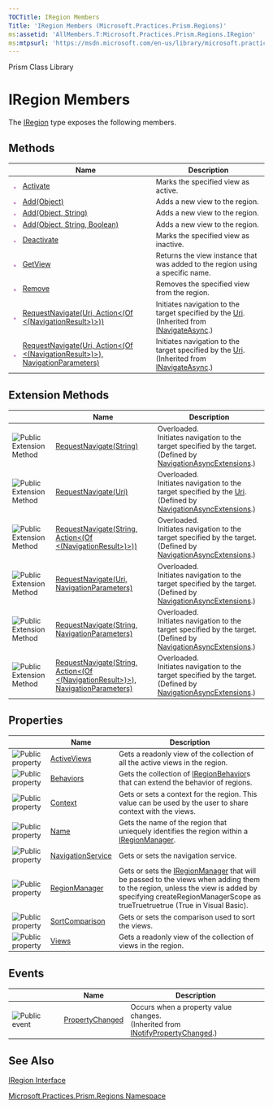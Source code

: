 ```yaml
---
TOCTitle: IRegion Members
Title: 'IRegion Members (Microsoft.Practices.Prism.Regions)'
ms:assetid: 'AllMembers.T:Microsoft.Practices.Prism.Regions.IRegion'
ms:mtpsurl: 'https://msdn.microsoft.com/en-us/library/microsoft.practices.prism.regions.iregion_members(v=pandp.50)'
---
```


Prism Class Library

IRegion Members
===============

The [IRegion](https://msdn.microsoft.com/library/microsoft.practices.prism.regions.iregion) type exposes the following members.

Methods
-------

<span id="methodTableToggle"></span>
<table>

<thead>
<tr class="header">
<th> </th>
<th>Name</th>
<th>Description</th>
</tr>
</thead>
<tbody>
<tr class="odd">
<td><img src="images/public-method.gif" title="Public method" /></td>
<td><a href="https://msdn.microsoft.com/library/microsoft.practices.prism.regions.iregion.activate(system.object)">Activate</a></td>
<td><div class="summary">
Marks the specified view as active.
</div></td>
</tr>
<tr class="even">
<td><img src="images/public-method.gif" title="Public method" /></td>
<td><a href="https://msdn.microsoft.com/library/microsoft.practices.prism.regions.iregion.add(system.object)">Add(Object)</a></td>
<td><div class="summary">
Adds a new view to the region.
</div></td>
</tr>
<tr class="odd">
<td><img src="images/public-method.gif" title="Public method" /></td>
<td><a href="https://msdn.microsoft.com/library/microsoft.practices.prism.regions.iregion.add(system.object%2csystem.string)">Add(Object, String)</a></td>
<td><div class="summary">
Adds a new view to the region.
</div></td>
</tr>
<tr class="even">
<td><img src="images/public-method.gif" title="Public method" /></td>
<td><a href="https://msdn.microsoft.com/library/microsoft.practices.prism.regions.iregion.add(system.object%2csystem.string%2csystem.boolean)">Add(Object, String, Boolean)</a></td>
<td><div class="summary">
Adds a new view to the region.
</div></td>
</tr>
<tr class="odd">
<td><img src="images/public-method.gif" title="Public method" /></td>
<td><a href="https://msdn.microsoft.com/library/microsoft.practices.prism.regions.iregion.deactivate(system.object)">Deactivate</a></td>
<td><div class="summary">
Marks the specified view as inactive.
</div></td>
</tr>
<tr class="even">
<td><img src="images/public-method.gif" title="Public method" /></td>
<td><a href="https://msdn.microsoft.com/library/microsoft.practices.prism.regions.iregion.getview(system.string)">GetView</a></td>
<td><div class="summary">
Returns the view instance that was added to the region using a specific name.
</div></td>
</tr>
<tr class="odd">
<td><img src="images/public-method.gif" title="Public method" /></td>
<td><a href="https://msdn.microsoft.com/library/microsoft.practices.prism.regions.iregion.remove(system.object)">Remove</a></td>
<td><div class="summary">
Removes the specified view from the region.
</div></td>
</tr>
<tr class="even">
<td><img src="images/public-method.gif" title="Public method" /></td>
<td><a href="https://msdn.microsoft.com/library/microsoft.practices.prism.regions.inavigateasync.requestnavigate(system.uri%2csystem.action%7bmicrosoft.practices.prism.regions.navigationresult%7d)">RequestNavigate(Uri, Action&lt;(Of &lt;(NavigationResult&gt;)&gt;))</a></td>
<td><div class="summary">
Initiates navigation to the target specified by the <a href="http://msdn.microsoft.com/en-us/library/txt7706a">Uri</a>.
</div>
(Inherited from <a href="https://msdn.microsoft.com/library/microsoft.practices.prism.regions.inavigateasync">INavigateAsync</a>.)</td>
</tr>
<tr class="odd">
<td><img src="images/public-method.gif" title="Public method" /></td>
<td><a href="https://msdn.microsoft.com/library/microsoft.practices.prism.regions.inavigateasync.requestnavigate(system.uri%2csystem.action%7bmicrosoft.practices.prism.regions.navigationresult%7d%2cmicrosoft.practices.prism.regions.navigationparameters)">RequestNavigate(Uri, Action&lt;(Of &lt;(NavigationResult&gt;)&gt;), NavigationParameters)</a></td>
<td><div class="summary">
Initiates navigation to the target specified by the <a href="http://msdn.microsoft.com/en-us/library/txt7706a">Uri</a>.
</div>
(Inherited from <a href="https://msdn.microsoft.com/library/microsoft.practices.prism.regions.inavigateasync">INavigateAsync</a>.)</td>
</tr>
</tbody>
</table>

Extension Methods
-----------------

<span id="extensionMethodTableToggle"></span>
<table>

<thead>
<tr class="header">
<th> </th>
<th>Name</th>
<th>Description</th>
</tr>
</thead>
<tbody>
<tr class="odd">
<td><img src="https://msdn.microsoft.com/en-us/Gg430883.pubextension(en-us,PandP.50).gif" title="Public Extension Method" /></td>
<td><a href="https://msdn.microsoft.com/library/microsoft.practices.prism.regions.navigationasyncextensions.requestnavigate(microsoft.practices.prism.regions.inavigateasync%2csystem.string)">RequestNavigate(String)</a></td>
<td>Overloaded.
<div class="summary">
Initiates navigation to the target specified by the target.
</div>
(Defined by <a href="https://msdn.microsoft.com/library/microsoft.practices.prism.regions.navigationasyncextensions">NavigationAsyncExtensions</a>.)</td>
</tr>
<tr class="even">
<td><img src="https://msdn.microsoft.com/en-us/Gg430883.pubextension(en-us,PandP.50).gif" title="Public Extension Method" /></td>
<td><a href="https://msdn.microsoft.com/library/microsoft.practices.prism.regions.navigationasyncextensions.requestnavigate(microsoft.practices.prism.regions.inavigateasync%2csystem.uri)">RequestNavigate(Uri)</a></td>
<td>Overloaded.
<div class="summary">
Initiates navigation to the target specified by the <a href="http://msdn.microsoft.com/en-us/library/txt7706a">Uri</a>.
</div>
(Defined by <a href="https://msdn.microsoft.com/library/microsoft.practices.prism.regions.navigationasyncextensions">NavigationAsyncExtensions</a>.)</td>
</tr>
<tr class="odd">
<td><img src="https://msdn.microsoft.com/en-us/Gg430883.pubextension(en-us,PandP.50).gif" title="Public Extension Method" /></td>
<td><a href="https://msdn.microsoft.com/library/microsoft.practices.prism.regions.navigationasyncextensions.requestnavigate(microsoft.practices.prism.regions.inavigateasync%2csystem.string%2csystem.action%7bmicrosoft.practices.prism.regions.navigationresult%7d)">RequestNavigate(String, Action&lt;(Of &lt;(NavigationResult&gt;)&gt;))</a></td>
<td>Overloaded.
<div class="summary">
Initiates navigation to the target specified by the target.
</div>
(Defined by <a href="https://msdn.microsoft.com/library/microsoft.practices.prism.regions.navigationasyncextensions">NavigationAsyncExtensions</a>.)</td>
</tr>
<tr class="even">
<td><img src="https://msdn.microsoft.com/en-us/Gg430883.pubextension(en-us,PandP.50).gif" title="Public Extension Method" /></td>
<td><a href="https://msdn.microsoft.com/library/microsoft.practices.prism.regions.navigationasyncextensions.requestnavigate(microsoft.practices.prism.regions.inavigateasync%2csystem.uri%2cmicrosoft.practices.prism.regions.navigationparameters)">RequestNavigate(Uri, NavigationParameters)</a></td>
<td>Overloaded.
<div class="summary">
Initiates navigation to the target specified by the target.
</div>
(Defined by <a href="https://msdn.microsoft.com/library/microsoft.practices.prism.regions.navigationasyncextensions">NavigationAsyncExtensions</a>.)</td>
</tr>
<tr class="odd">
<td><img src="https://msdn.microsoft.com/en-us/Gg430883.pubextension(en-us,PandP.50).gif" title="Public Extension Method" /></td>
<td><a href="https://msdn.microsoft.com/library/microsoft.practices.prism.regions.navigationasyncextensions.requestnavigate(microsoft.practices.prism.regions.inavigateasync%2csystem.string%2cmicrosoft.practices.prism.regions.navigationparameters)">RequestNavigate(String, NavigationParameters)</a></td>
<td>Overloaded.
<div class="summary">
Initiates navigation to the target specified by the target.
</div>
(Defined by <a href="https://msdn.microsoft.com/library/microsoft.practices.prism.regions.navigationasyncextensions">NavigationAsyncExtensions</a>.)</td>
</tr>
<tr class="even">
<td><img src="https://msdn.microsoft.com/en-us/Gg430883.pubextension(en-us,PandP.50).gif" title="Public Extension Method" /></td>
<td><a href="https://msdn.microsoft.com/library/microsoft.practices.prism.regions.navigationasyncextensions.requestnavigate(microsoft.practices.prism.regions.inavigateasync%2csystem.string%2csystem.action%7bmicrosoft.practices.prism.regions.navigationresult%7d%2cmicrosoft.practices.prism.regions.navigationparameters)">RequestNavigate(String, Action&lt;(Of &lt;(NavigationResult&gt;)&gt;), NavigationParameters)</a></td>
<td>Overloaded.
<div class="summary">
Initiates navigation to the target specified by the target.
</div>
(Defined by <a href="https://msdn.microsoft.com/library/microsoft.practices.prism.regions.navigationasyncextensions">NavigationAsyncExtensions</a>.)</td>
</tr>
</tbody>
</table>

Properties
----------

<span id="propertyTableToggle"></span>
<table>

<thead>
<tr class="header">
<th> </th>
<th>Name</th>
<th>Description</th>
</tr>
</thead>
<tbody>
<tr class="odd">
<td><img src="https://msdn.microsoft.com/en-us/Gg430883.pubproperty(en-us,PandP.50).gif" title="Public property" /></td>
<td><a href="https://msdn.microsoft.com/library/microsoft.practices.prism.regions.iregion.activeviews">ActiveViews</a></td>
<td><div class="summary">
Gets a readonly view of the collection of all the active views in the region.
</div></td>
</tr>
<tr class="even">
<td><img src="https://msdn.microsoft.com/en-us/Gg430883.pubproperty(en-us,PandP.50).gif" title="Public property" /></td>
<td><a href="https://msdn.microsoft.com/library/microsoft.practices.prism.regions.iregion.behaviors">Behaviors</a></td>
<td><div class="summary">
Gets the collection of <a href="https://msdn.microsoft.com/library/microsoft.practices.prism.regions.iregionbehavior">IRegionBehavior</a>s that can extend the behavior of regions.
</div></td>
</tr>
<tr class="odd">
<td><img src="https://msdn.microsoft.com/en-us/Gg430883.pubproperty(en-us,PandP.50).gif" title="Public property" /></td>
<td><a href="https://msdn.microsoft.com/library/microsoft.practices.prism.regions.iregion.context">Context</a></td>
<td><div class="summary">
Gets or sets a context for the region. This value can be used by the user to share context with the views.
</div></td>
</tr>
<tr class="even">
<td><img src="https://msdn.microsoft.com/en-us/Gg430883.pubproperty(en-us,PandP.50).gif" title="Public property" /></td>
<td><a href="https://msdn.microsoft.com/library/microsoft.practices.prism.regions.iregion.name">Name</a></td>
<td><div class="summary">
Gets the name of the region that uniequely identifies the region within a <a href="https://msdn.microsoft.com/library/microsoft.practices.prism.regions.iregionmanager">IRegionManager</a>.
</div></td>
</tr>
<tr class="odd">
<td><img src="https://msdn.microsoft.com/en-us/Gg430883.pubproperty(en-us,PandP.50).gif" title="Public property" /></td>
<td><a href="https://msdn.microsoft.com/library/microsoft.practices.prism.regions.iregion.navigationservice">NavigationService</a></td>
<td><div class="summary">
Gets or sets the navigation service.
</div></td>
</tr>
<tr class="even">
<td><img src="https://msdn.microsoft.com/en-us/Gg430883.pubproperty(en-us,PandP.50).gif" title="Public property" /></td>
<td><a href="https://msdn.microsoft.com/library/microsoft.practices.prism.regions.iregion.regionmanager">RegionManager</a></td>
<td><div class="summary">
Gets or sets the <a href="https://msdn.microsoft.com/library/microsoft.practices.prism.regions.iregionmanager">IRegionManager</a> that will be passed to the views when adding them to the region, unless the view is added by specifying createRegionManagerScope as trueTruetruetrue (True in Visual Basic).
</div></td>
</tr>
<tr class="odd">
<td><img src="https://msdn.microsoft.com/en-us/Gg430883.pubproperty(en-us,PandP.50).gif" title="Public property" /></td>
<td><a href="https://msdn.microsoft.com/library/microsoft.practices.prism.regions.iregion.sortcomparison">SortComparison</a></td>
<td><div class="summary">
Gets or sets the comparison used to sort the views.
</div></td>
</tr>
<tr class="even">
<td><img src="https://msdn.microsoft.com/en-us/Gg430883.pubproperty(en-us,PandP.50).gif" title="Public property" /></td>
<td><a href="https://msdn.microsoft.com/library/microsoft.practices.prism.regions.iregion.views">Views</a></td>
<td><div class="summary">
Gets a readonly view of the collection of views in the region.
</div></td>
</tr>
</tbody>
</table>

Events
------

<span id="eventTableToggle"></span>
<table>

<thead>
<tr class="header">
<th> </th>
<th>Name</th>
<th>Description</th>
</tr>
</thead>
<tbody>
<tr class="odd">
<td><img src="https://msdn.microsoft.com/en-us/Gg430883.pubevent(en-us,PandP.50).gif" title="Public event" /></td>
<td><a href="http://msdn.microsoft.com/en-us/library/ms133023">PropertyChanged</a></td>
<td><div class="summary">
Occurs when a property value changes.
</div>
(Inherited from <a href="http://msdn.microsoft.com/en-us/library/ms133020">INotifyPropertyChanged</a>.)</td>
</tr>
</tbody>
</table>

See Also
--------


[IRegion Interface](https://msdn.microsoft.com/library/microsoft.practices.prism.regions.iregion)

[Microsoft.Practices.Prism.Regions Namespace](https://msdn.microsoft.com/library/microsoft.practices.prism.regions)
